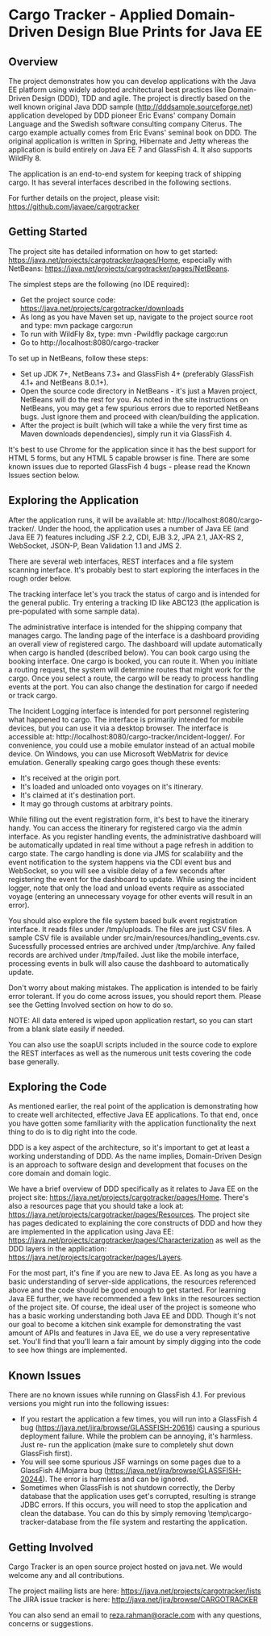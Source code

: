 Cargo Tracker - Applied Domain-Driven Design Blue Prints for Java EE
====================================================================

Overview
--------
The project demonstrates how you can develop applications with the Java EE 
platform using widely adopted architectural best practices like Domain-Driven 
Design (DDD), TDD and agile. The project is directly based on the well known 
original Java DDD sample (http://dddsample.sourceforge.net) application 
developed by DDD pioneer Eric Evans' company Domain Language and the Swedish 
software consulting company Citerus. The cargo example actually comes from 
Eric Evans' seminal book on DDD. The original application is written in Spring,
Hibernate and Jetty whereas the application is build entirely on Java EE 7 and
GlassFish 4.  It also supports WildFly 8.

The application is an end-to-end system for keeping track of shipping cargo. It 
has several interfaces described in the following sections.

For further details on the project, please visit:
https://github.com/javaee/cargotracker

Getting Started
---------------
The project site has detailed information on how to get started: 
https://java.net/projects/cargotracker/pages/Home, especially with NetBeans:
https://java.net/projects/cargotracker/pages/NetBeans.

The simplest steps are the following (no IDE required):

* Get the project source code: https://java.net/projects/cargotracker/downloads
* As long as you have Maven set up, navigate to the project source root and 
  type: mvn package cargo:run
* To run with WildFly 8x, type: mvn -Pwildfly package cargo:run
* Go to http://localhost:8080/cargo-tracker

To set up in NetBeans, follow these steps:

* Set up JDK 7+, NetBeans 7.3+ and GlassFish 4+ 
  (preferably GlassFish 4.1+ and NetBeans 8.0.1+).
* Open the source code directory in NetBeans - it's just a Maven project, 
  NetBeans will do the rest for you. As noted in the site instructions on
  NetBeans, you may get a few spurious errors due to reported NetBeans bugs.
  Just ignore them and proceed with clean/building the application.
* After the project is built (which will take a while the very first time as 
  Maven downloads dependencies), simply run it via GlassFish 4.
  
It's best to use Chrome for the application since it has the best support for 
HTML 5 forms, but any HTML 5 capable browser is fine. There are some known 
issues due to reported GlassFish 4 bugs - please read the Known Issues section 
below.

Exploring the Application
-------------------------
After the application runs, it will be available at: 
http://localhost:8080/cargo-tracker/. Under the hood, the application uses a 
number of Java EE (and Java EE 7) features including JSF 2.2, CDI, EJB 3.2, 
JPA 2.1, JAX-RS 2, WebSocket, JSON-P, Bean Validation 1.1 and JMS 2.

There are several web interfaces, REST interfaces and a file system scanning
interface. It's probably best to start exploring the interfaces in the rough
order below.

The tracking interface let's you track the status of cargo and is
intended for the general public. Try entering a tracking ID like ABC123 (the 
application is pre-populated with some sample data).

The administrative interface is intended for the shipping company that manages
cargo. The landing page of the interface is a dashboard providing an overall 
view of registered cargo. The dashboard will update automatically when cargo
is handled (described below). You can book cargo using the booking interface.
One cargo is booked, you can route it. When you initiate a routing request,
the system will determine routes that might work for the cargo. Once you select
a route, the cargo will be ready to process handling events at the port. You can
also change the destination for cargo if needed or track cargo.

The Incident Logging interface is intended for port personnel registering what 
happened to cargo. The interface is primarily intended for mobile devices, but
you can use it via a desktop browser. The interface is accessible at:
http://localhost:8080/cargo-tracker/incident-logger/. For convenience, you
could use a mobile emulator instead of an actual mobile device. On Windows,
you can use Microsoft WebMatrix for device emulation. Generally speaking cargo
goes though these events:

* It's received at the origin port.
* It's loaded and unloaded onto voyages on it's itinerary.
* It's claimed at it's destination port.
* It may go through customs at arbitrary points.

While filling out the event registration form, it's best to have the itinerary 
handy. You can access the itinerary for registered cargo via the admin interface.
As you register handling events, the administrative dashboard will be 
automatically updated in real time without a page refresh in addition to cargo 
state. The cargo handling is done via JMS for scalability and the event 
notification to the system happens via the CDI event bus and WebSocket, so you 
will see a visible delay of a few seconds after registering the event for the
dashboard to update. While using the incident logger, note that only the load 
and unload events require as associated voyage (entering an unnecessary voyage 
for other events will result in an  error).

You should also explore the file system based bulk event registration interface. 
It reads files under /tmp/uploads. The files are just CSV files. A sample CSV
file is available under src/main/resources/handling_events.csv. Sucessfully 
processed entries are archived under /tmp/archive. Any failed records are 
archived under /tmp/failed. Just like the mobile interface, processing events
in bulk will also cause the dashboard to automatically update.

Don't worry about making mistakes. The application is intended to be fairly 
error tolerant. If you do come across issues, you should report them. Please
see the Getting Involved section on how to do so.

NOTE: All data entered is wiped upon application restart, so you can start from 
a blank slate easily if needed.

You can also use the soapUI scripts included in the source code to explore the 
REST interfaces as well as the numerous unit tests covering the code base 
generally.

Exploring the Code
------------------
As mentioned earlier, the real point of the application is demonstrating how to 
create well architected, effective Java EE applications. To that end, once you 
have gotten some familiarity with the application functionality the next thing 
to do is to dig right into the code.

DDD is a key aspect of the architecture, so it's important to get at least a 
working understanding of DDD. As the name implies, Domain-Driven Design is an 
approach to software design and development that focuses on the core domain and 
domain logic.

We have a brief overview of DDD specifically as it relates to Java EE on the 
project site: https://java.net/projects/cargotracker/pages/Home. There's also a 
resources page that you should take a look at: 
https://java.net/projects/cargotracker/pages/Resources. The project site has 
pages dedicated to explaining the core constructs of DDD and how they are 
implemented in the application using Java EE: 
https://java.net/projects/cargotracker/pages/Characterization as well as the DDD
layers in the application: https://java.net/projects/cargotracker/pages/Layers.

For the most part, it's fine if you are new to Java EE. As long as you have a
basic understanding of server-side applications, the resources referenced above
and the code should be good enough to get started. For learning Java EE further,
we have recommended a few links in the resources section of the project site. Of 
course, the ideal user of the project is someone who has a basic working 
understanding both Java EE and DDD. Though it's not our goal to become a kitchen 
sink example for demonstrating the vast amount of APIs and features in Java EE,
we do use a very representative set. You'll find that you'll learn a fair amount
by simply digging into the code to see how things are implemented.

Known Issues
------------
There are no known issues while running on GlassFish 4.1. For previous versions
you might run into the following issues:

* If you restart the application a few times, you will run into a GlassFish 4 
  bug (https://java.net/jira/browse/GLASSFISH-20616) causing a spurious 
  deployment failure. While the problem can be annoying, it's harmless. Just re-
  run the application (make sure to completely shut down GlassFish first).
* You will see some spurious JSF warnings on some pages due to a GlassFish 
  4/Mojarra bug (https://java.net/jira/browse/GLASSFISH-20244). The error is 
  harmless and can be ignored.
* Sometimes when GlassFish is not shutdown correctly, the Derby database that 
  the application uses get's corrupted, resulting is strange JDBC errors. If 
  this occurs, you will need to stop the application and clean the database. You 
  can do this by simply removing \temp\cargo-tracker-database from the file 
  system and restarting the application.

Getting Involved
----------------
Cargo Tracker is an open source project hosted on java.net. We would welcome any 
and all contributions.

The project mailing lists are here: https://java.net/projects/cargotracker/lists
The JIRA issue tracker is here: http://java.net/jira/browse/CARGOTRACKER

You can also send an email to reza.rahman@oracle.com with any questions, 
concerns or suggestions.
